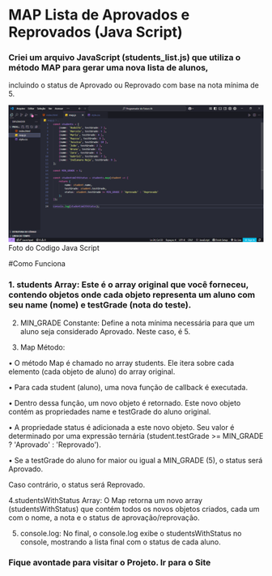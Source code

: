 # MAP Lista de Aprovados e Reprovados (Java Script)
### Criei um arquivo JavaScript (students_list.js) que utiliza o método MAP para gerar uma nova lista de alunos, 
incluindo o status de Aprovado ou Reprovado com base na nota mínima de 5.

<figuri>
<img src="https://github.com/MarceloNaja79/Map-List-Aprovado-Reprovado/blob/97a754a954efe7c5a6fe88792751e130c0ca432a/Map.Lista%20de%20Aprovado%20e%20Reprovado.PNG" />
<figcaption>Foto do Codigo Java Script</figcaption>
<figuri/>

#Como Funciona

### 1. students Array: Este é o array original que você forneceu, contendo objetos onde cada objeto representa um aluno com seu name (nome) e testGrade (nota do teste).

2. MIN_GRADE Constante: Define a nota mínima necessária para que um aluno seja considerado Aprovado. Neste caso, é 5.

3. Map Método:

• O método Map é chamado no array students. Ele itera sobre cada elemento (cada objeto de aluno) do array original.

• Para cada student (aluno), uma nova função de callback é executada.

• Dentro dessa função, um novo objeto é retornado. Este novo objeto contém as propriedades name e testGrade do aluno original.

• A propriedade status é adicionada a este novo objeto. Seu valor é determinado por uma expressão ternária (student.testGrade >= MIN_GRADE ? 'Aprovado' : 'Reprovado').

• Se a testGrade do aluno for maior ou igual a MIN_GRADE (5), o status será Aprovado.

Caso contrário, o status será Reprovado.

4.studentsWithStatus Array: O Map retorna um novo array (studentsWithStatus) que contém todos os novos objetos criados, cada um com o nome, a nota e o status de aprovação/reprovação.

5. console.log: No final, o console.log exibe o studentsWithStatus no console, mostrando a lista final com o status de cada aluno.



<h3 italic>Fique avontade para visitar o Projeto. <a /> Ir para o Site </h3>
